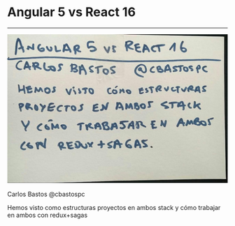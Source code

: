 # Angular 5 vs React 16
---

![image](angular5_vs_react16.jpg)

Carlos Bastos @cbastospc

Hemos visto como estructuras proyectos en ambos stack y cómo trabajar en ambos con redux+sagas
